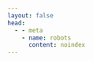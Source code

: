 ```yaml
---
layout: false
head:
  - - meta
    - name: robots
      content: noindex
---
```


<script setup>
import { onMounted } from "vue";
import { inBrowser } from "vitepress";
import { handleFastRedirectToRecentPosts } from 'vitepress-sls-blog-tmpl/utils.js'

onMounted(() => {
  if (inBrowser) handleFastRedirectToRecentPosts(window)
});
</script>

<div></div>

